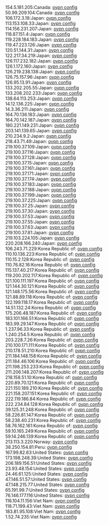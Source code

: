 154.5.181.205:Canada: [ovpn config](vpn/154_5_181_205.ovpn)  
50.99.209.104:Canada: [ovpn config](vpn/50_99_209_104.ovpn)  
106.172.3.18:Japan: [ovpn config](vpn/106_172_3_18.ovpn)  
113.153.108.33:Japan: [ovpn config](vpn/113_153_108_33.ovpn)  
114.156.231.207:Japan: [ovpn config](vpn/114_156_231_207.ovpn)  
118.87.151.4:Japan: [ovpn config](vpn/118_87_151_4.ovpn)  
119.228.184.183:Japan: [ovpn config](vpn/119_228_184_183.ovpn)  
119.47.223.126:Japan: [ovpn config](vpn/119_47_223_126.ovpn)  
120.51.144.31:Japan: [ovpn config](vpn/120_51_144_31.ovpn)  
122.217.34.219:Japan: [ovpn config](vpn/122_217_34_219.ovpn)  
126.117.232.182:Japan: [ovpn config](vpn/126_117_232_182.ovpn)  
126.1.172.160:Japan: [ovpn config](vpn/126_1_172_160.ovpn)  
126.219.238.138:Japan: [ovpn config](vpn/126_219_238_138.ovpn)  
126.75.157.96:Japan: [ovpn config](vpn/126_75_157_96.ovpn)  
126.95.13.91:Japan: [ovpn config](vpn/126_95_13_91.ovpn)  
133.202.205.55:Japan: [ovpn config](vpn/133_202_205_55.ovpn)  
133.208.202.233:Japan: [ovpn config](vpn/133_208_202_233.ovpn)  
138.64.113.253:Japan: [ovpn config](vpn/138_64_113_253.ovpn)  
14.12.136.225:Japan: [ovpn config](vpn/14_12_136_225.ovpn)  
14.3.36.211:Japan: [ovpn config](vpn/14_3_36_211.ovpn)  
164.70.136.183:Japan: [ovpn config](vpn/164_70_136_183.ovpn)  
164.70.142.187:Japan: [ovpn config](vpn/164_70_142_187.ovpn)  
180.221.149.231:Japan: [ovpn config](vpn/180_221_149_231.ovpn)  
203.141.139.65:Japan: [ovpn config](vpn/203_141_139_65.ovpn)  
210.234.9.2:Japan: [ovpn config](vpn/210_234_9_2.ovpn)  
218.43.71.49:Japan: [ovpn config](vpn/218_43_71_49.ovpn)  
219.100.37.109:Japan: [ovpn config](vpn/219_100_37_109.ovpn)  
219.100.37.116:Japan: [ovpn config](vpn/219_100_37_116.ovpn)  
219.100.37.128:Japan: [ovpn config](vpn/219_100_37_128.ovpn)  
219.100.37.15:Japan: [ovpn config](vpn/219_100_37_15.ovpn)  
219.100.37.161:Japan: [ovpn config](vpn/219_100_37_161.ovpn)  
219.100.37.171:Japan: [ovpn config](vpn/219_100_37_171.ovpn)  
219.100.37.174:Japan: [ovpn config](vpn/219_100_37_174.ovpn)  
219.100.37.183:Japan: [ovpn config](vpn/219_100_37_183.ovpn)  
219.100.37.188:Japan: [ovpn config](vpn/219_100_37_188.ovpn)  
219.100.37.199:Japan: [ovpn config](vpn/219_100_37_199.ovpn)  
219.100.37.225:Japan: [ovpn config](vpn/219_100_37_225.ovpn)  
219.100.37.25:Japan: [ovpn config](vpn/219_100_37_25.ovpn)  
219.100.37.30:Japan: [ovpn config](vpn/219_100_37_30.ovpn)  
219.100.37.53:Japan: [ovpn config](vpn/219_100_37_53.ovpn)  
219.100.37.55:Japan: [ovpn config](vpn/219_100_37_55.ovpn)  
219.100.37.63:Japan: [ovpn config](vpn/219_100_37_63.ovpn)  
219.100.37.81:Japan: [ovpn config](vpn/219_100_37_81.ovpn)  
219.103.224.105:Japan: [ovpn config](vpn/219_103_224_105.ovpn)  
220.208.166.240:Japan: [ovpn config](vpn/220_208_166_240.ovpn)  
106.243.71.229:Korea Republic of: [ovpn config](vpn/106_243_71_229.ovpn)  
110.10.136.223:Korea Republic of: [ovpn config](vpn/110_10_136_223.ovpn)  
110.15.2.128:Korea Republic of: [ovpn config](vpn/110_15_2_128.ovpn)  
110.76.82.16:Korea Republic of: [ovpn config](vpn/110_76_82_16.ovpn)  
115.137.40.217:Korea Republic of: [ovpn config](vpn/115_137_40_217.ovpn)  
119.200.202.117:Korea Republic of: [ovpn config](vpn/119_200_202_117.ovpn)  
121.100.111.197:Korea Republic of: [ovpn config](vpn/121_100_111_197.ovpn)  
121.144.30.121:Korea Republic of: [ovpn config](vpn/121_144_30_121.ovpn)  
121.148.175.56:Korea Republic of: [ovpn config](vpn/121_148_175_56.ovpn)  
121.88.89.118:Korea Republic of: [ovpn config](vpn/121_88_89_118.ovpn)  
122.199.118.17:Korea Republic of: [ovpn config](vpn/122_199_118_17.ovpn)  
14.51.132.24:Korea Republic of: [ovpn config](vpn/14_51_132_24.ovpn)  
175.206.48.187:Korea Republic of: [ovpn config](vpn/175_206_48_187.ovpn)  
183.101.166.51:Korea Republic of: [ovpn config](vpn/183_101_166_51.ovpn)  
183.99.29.147:Korea Republic of: [ovpn config](vpn/183_99_29_147.ovpn)  
1.237.96.33:Korea Republic of: [ovpn config](vpn/1_237_96_33.ovpn)  
1.240.254.5:Korea Republic of: [ovpn config](vpn/1_240_254_5.ovpn)  
203.228.7.26:Korea Republic of: [ovpn config](vpn/203_228_7_26.ovpn)  
210.100.171.111:Korea Republic of: [ovpn config](vpn/210_100_171_111.ovpn)  
210.178.51.210:Korea Republic of: [ovpn config](vpn/210_178_51_210.ovpn)  
211.184.148.158:Korea Republic of: [ovpn config](vpn/211_184_148_158.ovpn)  
211.184.46.106:Korea Republic of: [ovpn config](vpn/211_184_46_106.ovpn)  
211.198.253.233:Korea Republic of: [ovpn config](vpn/211_198_253_233.ovpn)  
211.206.148.207:Korea Republic of: [ovpn config](vpn/211_206_148_207.ovpn)  
218.158.51.10:Korea Republic of: [ovpn config](vpn/218_158_51_10.ovpn)  
220.89.70.121:Korea Republic of: [ovpn config](vpn/220_89_70_121.ovpn)  
221.150.189.210:Korea Republic of: [ovpn config](vpn/221_150_189_210.ovpn)  
221.158.207.151:Korea Republic of: [ovpn config](vpn/221_158_207_151.ovpn)  
222.119.186.84:Korea Republic of: [ovpn config](vpn/222_119_186_84.ovpn)  
222.234.84.128:Korea Republic of: [ovpn config](vpn/222_234_84_128.ovpn)  
39.125.31.248:Korea Republic of: [ovpn config](vpn/39_125_31_248.ovpn)  
58.226.81.147:Korea Republic of: [ovpn config](vpn/58_226_81_147.ovpn)  
58.238.40.231:Korea Republic of: [ovpn config](vpn/58_238_40_231.ovpn)  
58.76.162.161:Korea Republic of: [ovpn config](vpn/58_76_162_161.ovpn)  
59.10.165.249:Korea Republic of: [ovpn config](vpn/59_10_165_249.ovpn)  
59.14.246.139:Korea Republic of: [ovpn config](vpn/59_14_246_139.ovpn)  
213.113.3.220:Norway: [ovpn config](vpn/213_113_3_220.ovpn)  
38.250.154.81:Peru: [ovpn config](vpn/38_250_154_81.ovpn)  
167.99.82.63:United States: [ovpn config](vpn/167_99_82_63.ovpn)  
173.198.248.39:United States: [ovpn config](vpn/173_198_248_39.ovpn)  
206.189.156.51:United States: [ovpn config](vpn/206_189_156_51.ovpn)  
23.93.48.154:United States: [ovpn config](vpn/23_93_48_154.ovpn)  
24.46.61.125:United States: [ovpn config](vpn/24_46_61_125.ovpn)  
47.146.51.57:United States: [ovpn config](vpn/47_146_51_57.ovpn)  
47.148.215.77:United States: [ovpn config](vpn/47_148_215_77.ovpn)  
65.191.99.7:United States: [ovpn config](vpn/65_191_99_7.ovpn)  
76.146.177.116:United States: [ovpn config](vpn/76_146_177_116.ovpn)  
116.104.11.156:Viet Nam: [ovpn config](vpn/116_104_11_156.ovpn)  
118.71.199.43:Viet Nam: [ovpn config](vpn/118_71_199_43.ovpn)  
183.81.95.108:Viet Nam: [ovpn config](vpn/183_81_95_108.ovpn)  
1.52.74.235:Viet Nam: [ovpn config](vpn/1_52_74_235.ovpn)  
